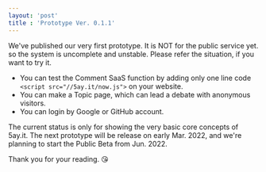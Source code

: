 ```yaml
---
layout: 'post'
title : 'Prototype Ver. 0.1.1'
---
```


We've published our very first prototype.
It is NOT for the public service yet. so the system is uncomplete and unstable.
Please refer the situation, if you want to try it.

- You can test the Comment SaaS function by adding only one line code `<script src="//5ay.it/now.js">` on your website.
- You can make a Topic page, which can lead a debate with anonymous visitors.
- You can login by Google or GitHub account.

The current status is only for showing the very basic core concepts of 5ay.it.
The next prototype will be release on early Mar. 2022, and we're planning to start the Public Beta from Jun. 2022.

Thank you for your reading. 😘
